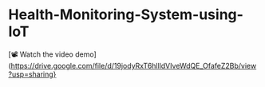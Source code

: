# Health-Monitoring-System-using-IoT
[📽️ Watch the video demo](https://drive.google.com/file/d/19jodyRxT6hllldVIveWdQE_OfafeZ2Bb/view?usp=sharing}

